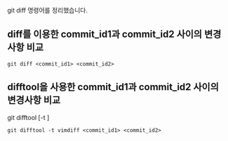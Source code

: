 git diff 명령어를 정리했습니다.

## diff를 이용한 commit_id1과 commit_id2 사이의 변경사항 비교
```
git diff <commit_id1> <commit_id2>
```

## difftool을 사용한 commit_id1과 commit_id2 사이의 변경사항 비교
git difftool [-t <tool>] <commit1> <commit2> <path>
```
git difftool -t vimdiff <commit_id1> <commit_id2>
```
